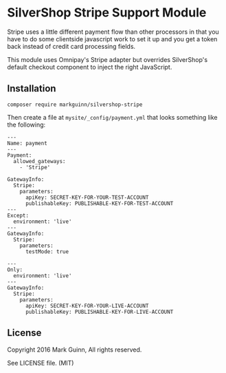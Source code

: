 # SilverShop Stripe Support Module

Stripe uses a little different payment flow than other processors in
that you have to do some clientside javascript work to set it up and
you get a token back instead of credit card processing fields.

This module uses Omnipay's Stripe adapter but overrides SilverShop's
default checkout component to inject the right JavaScript.

## Installation

```
composer require markguinn/silvershop-stripe
```

Then create a file at `mysite/_config/payment.yml` that looks something like the following:

```
---
Name: payment
---
Payment:
  allowed_gateways:
    - 'Stripe'

GatewayInfo:
  Stripe:
    parameters:
      apiKey: SECRET-KEY-FOR-YOUR-TEST-ACCOUNT
      publishableKey: PUBLISHABLE-KEY-FOR-TEST-ACCOUNT
---
Except:
  environment: 'live'
---
GatewayInfo:
  Stripe:
    parameters:
      testMode: true

---
Only:
  environment: 'live'
---
GatewayInfo:
  Stripe:
    parameters:
      apiKey: SECRET-KEY-FOR-YOUR-LIVE-ACCOUNT
      publishableKey: PUBLISHABLE-KEY-FOR-LIVE-ACCOUNT
```

## License

Copyright 2016 Mark Guinn, All rights reserved.

See LICENSE file. (MIT)
